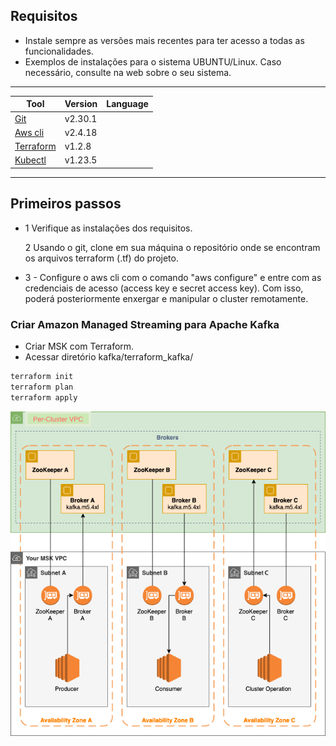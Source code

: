 ## Requisitos

- Instale sempre as versões mais recentes para ter acesso a todas as funcionalidades.
- Exemplos de instalações para o sistema UBUNTU/Linux. Caso necessário, consulte na web sobre o seu sistema.
  
------------------------------------------------------------------------------------------------------------------------------------------------------------
| Tool                                                                                 | Version               |  Language          |
| ---------                                                                            | -------               | ------------------ |
| [Git](https://learn.hashicorp.com/tutorials/terraform/install-cli)                   | v2.30.1               |                    |
| [Aws cli](https://docs.aws.amazon.com/pt_br/cli/latest/userguide/install-linux.html) | v2.4.18               |                    |
| [Terraform](https://learn.hashicorp.com/tutorials/terraform/install-cli)             | v1.2.8                |                    |
| [Kubectl](https://v1-18.docs.kubernetes.io/docs/tasks/tools/install-kubectl/)        | v1.23.5               |                    |
------------------------------------------------------------------------------------------------------------------------------------------------------------
## Primeiros passos

- 1 Verifique as instalações dos requisitos.

  2 Usando o git, clone em sua máquina o repositório onde se encontram os arquivos terraform (.tf) do projeto.

- 3 - Configure o aws cli com o comando "aws configure" e entre com as credenciais de acesso (access key e secret access key). Com isso, poderá posteriormente enxergar e manipular o cluster remotamente.

### Criar Amazon Managed Streaming para Apache Kafka
- Criar MSK com Terraform.
- Acessar diretório  kafka/terraform_kafka/ 

```bash
terraform init
terraform plan
terraform apply
```


![msk-architecture](img/msk-architecture.png)